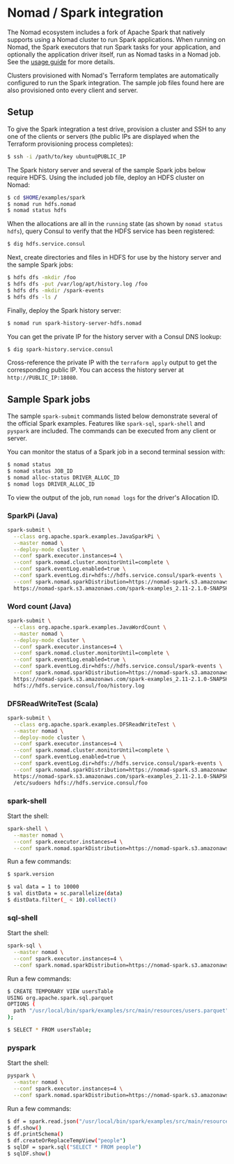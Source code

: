 # Nomad / Spark integration

The Nomad ecosystem includes a fork of Apache Spark that natively supports using 
a Nomad cluster to run Spark applications. When running on Nomad, the Spark 
executors that run Spark tasks for your application, and optionally the 
application driver itself, run as Nomad tasks in a Nomad job. See the 
[usage guide](./RunningSparkOnNomad.pdf) for more details.

Clusters provisioned with Nomad's Terraform templates are automatically 
configured to run the Spark integration. The sample job files found here are 
also provisioned onto every client and server.

## Setup

To give the Spark integration a test drive, provision a cluster and SSH to any 
one of the clients or servers (the public IPs are displayed when the Terraform 
provisioning process completes):

```bash
$ ssh -i /path/to/key ubuntu@PUBLIC_IP
```

The Spark history server and several of the sample Spark jobs below require 
HDFS. Using the included job file, deploy an HDFS cluster on Nomad: 

```bash
$ cd $HOME/examples/spark
$ nomad run hdfs.nomad
$ nomad status hdfs
```

When the allocations are all in the `running` state (as shown by `nomad status 
hdfs`), query Consul to verify that the HDFS service has been registered:

```bash
$ dig hdfs.service.consul
```

Next, create directories and files in HDFS for use by the history server and the 
sample Spark jobs:

```bash
$ hdfs dfs -mkdir /foo
$ hdfs dfs -put /var/log/apt/history.log /foo
$ hdfs dfs -mkdir /spark-events
$ hdfs dfs -ls /
```

Finally, deploy the Spark history server:

```bash
$ nomad run spark-history-server-hdfs.nomad
```

You can get the private IP for the history server with a Consul DNS lookup:

```bash
$ dig spark-history.service.consul
```

Cross-reference the private IP with the `terraform apply` output to get the 
corresponding public IP. You can access the history server at 
`http://PUBLIC_IP:18080`.

## Sample Spark jobs

The sample `spark-submit` commands listed below demonstrate several of the 
official Spark examples. Features like `spark-sql`, `spark-shell` and `pyspark` 
are included. The commands can be executed from any client or server.

You can monitor the status of a Spark job in a second terminal session with:

```bash
$ nomad status
$ nomad status JOB_ID
$ nomad alloc-status DRIVER_ALLOC_ID
$ nomad logs DRIVER_ALLOC_ID
```

To view the output of the job, run `nomad logs` for the driver's Allocation ID.

### SparkPi (Java)

```bash
spark-submit \
  --class org.apache.spark.examples.JavaSparkPi \
  --master nomad \
  --deploy-mode cluster \
  --conf spark.executor.instances=4 \
  --conf spark.nomad.cluster.monitorUntil=complete \
  --conf spark.eventLog.enabled=true \
  --conf spark.eventLog.dir=hdfs://hdfs.service.consul/spark-events \
  --conf spark.nomad.sparkDistribution=https://nomad-spark.s3.amazonaws.com/spark-2.1.0-bin-nomad.tgz \
  https://nomad-spark.s3.amazonaws.com/spark-examples_2.11-2.1.0-SNAPSHOT.jar 100
```

### Word count (Java)

```bash
spark-submit \
  --class org.apache.spark.examples.JavaWordCount \
  --master nomad \
  --deploy-mode cluster \
  --conf spark.executor.instances=4 \
  --conf spark.nomad.cluster.monitorUntil=complete \
  --conf spark.eventLog.enabled=true \
  --conf spark.eventLog.dir=hdfs://hdfs.service.consul/spark-events \
  --conf spark.nomad.sparkDistribution=https://nomad-spark.s3.amazonaws.com/spark-2.1.0-bin-nomad.tgz \
  https://nomad-spark.s3.amazonaws.com/spark-examples_2.11-2.1.0-SNAPSHOT.jar \
  hdfs://hdfs.service.consul/foo/history.log
```

### DFSReadWriteTest (Scala)

```bash
spark-submit \
  --class org.apache.spark.examples.DFSReadWriteTest \
  --master nomad \
  --deploy-mode cluster \
  --conf spark.executor.instances=4 \
  --conf spark.nomad.cluster.monitorUntil=complete \
  --conf spark.eventLog.enabled=true \
  --conf spark.eventLog.dir=hdfs://hdfs.service.consul/spark-events \
  --conf spark.nomad.sparkDistribution=https://nomad-spark.s3.amazonaws.com/spark-2.1.0-bin-nomad.tgz \
  https://nomad-spark.s3.amazonaws.com/spark-examples_2.11-2.1.0-SNAPSHOT.jar \
  /etc/sudoers hdfs://hdfs.service.consul/foo
```

### spark-shell

Start the shell:

```bash
spark-shell \
  --master nomad \
  --conf spark.executor.instances=4 \
  --conf spark.nomad.sparkDistribution=https://nomad-spark.s3.amazonaws.com/spark-2.1.0-bin-nomad.tgz
```

Run a few commands:

```bash
$ spark.version

$ val data = 1 to 10000
$ val distData = sc.parallelize(data)
$ distData.filter(_ < 10).collect()
```

### sql-shell

Start the shell:

```bash
spark-sql \
  --master nomad \
  --conf spark.executor.instances=4 \
  --conf spark.nomad.sparkDistribution=https://nomad-spark.s3.amazonaws.com/spark-2.1.0-bin-nomad.tgz jars/spark-sql_2.11-2.1.0-SNAPSHOT.jar
```

Run a few commands:

```bash
$ CREATE TEMPORARY VIEW usersTable
USING org.apache.spark.sql.parquet
OPTIONS (
  path "/usr/local/bin/spark/examples/src/main/resources/users.parquet"
);

$ SELECT * FROM usersTable;
```

### pyspark

Start the shell:

```bash
pyspark \
  --master nomad \
  --conf spark.executor.instances=4 \
  --conf spark.nomad.sparkDistribution=https://nomad-spark.s3.amazonaws.com/spark-2.1.0-bin-nomad.tgz
```

Run a few commands:

```bash
$ df = spark.read.json("/usr/local/bin/spark/examples/src/main/resources/people.json")
$ df.show()
$ df.printSchema()
$ df.createOrReplaceTempView("people")
$ sqlDF = spark.sql("SELECT * FROM people")
$ sqlDF.show()
```

